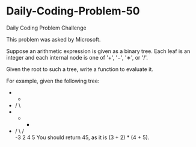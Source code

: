 # Daily-Coding-Problem-50
Daily Coding Problem Challenge

This problem was asked by Microsoft.

Suppose an arithmetic expression is given as a binary tree. Each leaf is an integer and each internal node is one of '+', '−', '∗', or '/'.

Given the root to such a tree, write a function to evaluate it.

For example, given the following tree:
-    *
-   / \
-  +    +
- / \  / \
-3  2  4  5
You should return 45, as it is (3 + 2) * (4 + 5).
